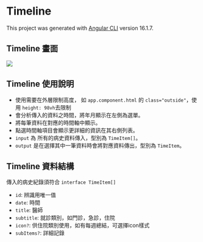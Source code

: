 # Timeline

This project was generated with [Angular CLI](https://github.com/angular/angular-cli) version 16.1.7.

## Timeline 畫面

![](./app/src/assets/timeline.gif)

## Timeline 使用說明

- 使用需要在外層限制高度， 如 `app.component.html` 的 `class="outside"`，使用 `height: 98vh`去限制
- 會分析傳入的資料之時間，將年月顯示在左側為選單。
- 將每筆資料在對應的時間軸中顯示。
- 點選時間軸項目會顯示更詳細的資訊在其右側列表。
- `input` 為 所有的病史資料傳入，型別為 `TimeItem[]`。
- `output` 是在選擇其中一筆資料時會將對應資料傳出，型別為 `TimeItem`。

## Timeline 資料結構

傳入的病史紀錄須符合 `interface TimeItem[]`
- `id`: 辨識用唯一值
- `date`: 時間
- `title`: 醫師
- `subtitle`: 就診類別，如門診，急診，住院
- `icon?`: 供住院類別使用，如有每週總結，可選擇icon樣式
- `subItems?`: 詳細記錄
